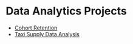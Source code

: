 # Data Analytics Projects

* [Cohort Retention](https://github.com/a-kravets/Data-Analytics-Projects/tree/master/Cohort%20Retention)
* [Taxi Supply Data Analysis](https://github.com/a-kravets/Data-Analytics-Projects/tree/master/Taxi_SupplyDataAnalysis)

